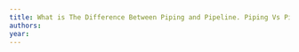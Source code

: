 ```yaml
---
title: What is The Difference Between Piping and Pipeline. Piping Vs Pipeline -
authors: 
year: 
---
```


